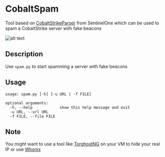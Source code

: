# CobaltSpam
Tool based on [CobaltStrikeParser](https://github.com/Sentinel-One/CobaltStrikeParser) from SentinelOne which can be used to spam a CobaltStrike server with fake beacons

![alt text](https://github.com/hariomenkel/CobaltSpam/blob/master/CS.PNG?raw=true)

## Description
Use `spam.py` to start spamming a server with fake beacons

## Usage
```
usage: spam.py [-h] [-u URL | -f FILE]

optional arguments:
  -h, --help            show this help message and exit
  -u URL, --url URL
  -f FILE, --file FILE

```

## Note
You might want to use a tool like [TorghostNG](https://github.com/GitHackTools/TorghostNG) on your VM to hide your real IP or use [Whonix](https://www.whonix.org/)
